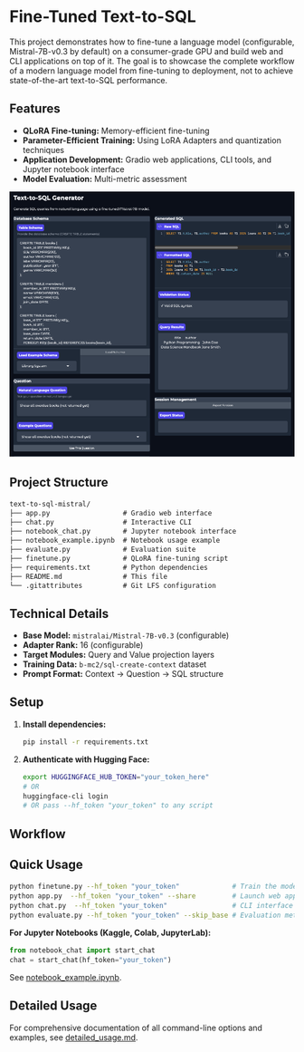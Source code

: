 # Fine-Tuned Text-to-SQL

This project demonstrates how to fine-tune a language model (configurable, Mistral-7B-v0.3 by default) on a consumer-grade GPU and build web and CLI applications on top of it. The goal is to showcase the complete workflow of a modern language model from fine-tuning to deployment, not to achieve state-of-the-art text-to-SQL performance.

## Features

* **QLoRA Fine-tuning:** Memory-efficient fine-tuning
* **Parameter-Efficient Training:** Using LoRA Adapters and quantization techniques
* **Application Development:** Gradio web applications, CLI tools, and Jupyter notebook interface
* **Model Evaluation:** Multi-metric assessment

![Text-to-SQL Web App](text-to-sql%20web%20app.png)

## Project Structure

```text
text-to-sql-mistral/
├── app.py                  # Gradio web interface
├── chat.py                 # Interactive CLI 
├── notebook_chat.py        # Jupyter notebook interface
├── notebook_example.ipynb  # Notebook usage example
├── evaluate.py             # Evaluation suite
├── finetune.py             # QLoRA fine-tuning script
├── requirements.txt        # Python dependencies
├── README.md               # This file
└── .gitattributes          # Git LFS configuration
```

## Technical Details

* **Base Model:** `mistralai/Mistral-7B-v0.3` (configurable)
* **Adapter Rank:** 16 (configurable)
* **Target Modules:** Query and Value projection layers
* **Training Data:** `b-mc2/sql-create-context` dataset
* **Prompt Format:** Context → Question → SQL structure

## Setup

1. **Install dependencies:**

   ```bash
   pip install -r requirements.txt
   ```

2. **Authenticate with Hugging Face:**

   ```bash
   export HUGGINGFACE_HUB_TOKEN="your_token_here"
   # OR
   huggingface-cli login
   # OR pass --hf_token "your_token" to any script
   ```

## Workflow

## Quick Usage

```bash
python finetune.py --hf_token "your_token"             # Train the model (~3 hours on Nvidia Tesla P100 GPU)
python app.py  --hf_token "your_token" --share         # Launch web app
python chat.py  --hf_token "your_token"                # CLI interface  
python evaluate.py --hf_token "your_token" --skip_base # Evaluation metrics
```

**For Jupyter Notebooks (Kaggle, Colab, JupyterLab):**

```python
from notebook_chat import start_chat
chat = start_chat(hf_token="your_token")
```

See [notebook_example.ipynb](notebook_example.ipynb).

## Detailed Usage

For comprehensive documentation of all command-line options and examples, see [detailed_usage.md](detailed_usage.md).
